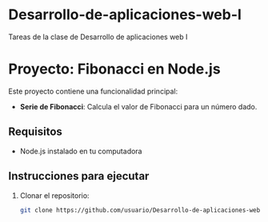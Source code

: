 # Desarrollo-de-aplicaciones-web-I
Tareas de la clase de Desarrollo de aplicaciones web I

# Proyecto: Fibonacci en Node.js

Este proyecto contiene una funcionalidad principal:
- **Serie de Fibonacci**: Calcula el valor de Fibonacci para un número dado.

## Requisitos
- Node.js instalado en tu computadora

## Instrucciones para ejecutar

1. Clonar el repositorio:
   ```bash
   git clone https://github.com/usuario/Desarrollo-de-aplicaciones-web-I.git
